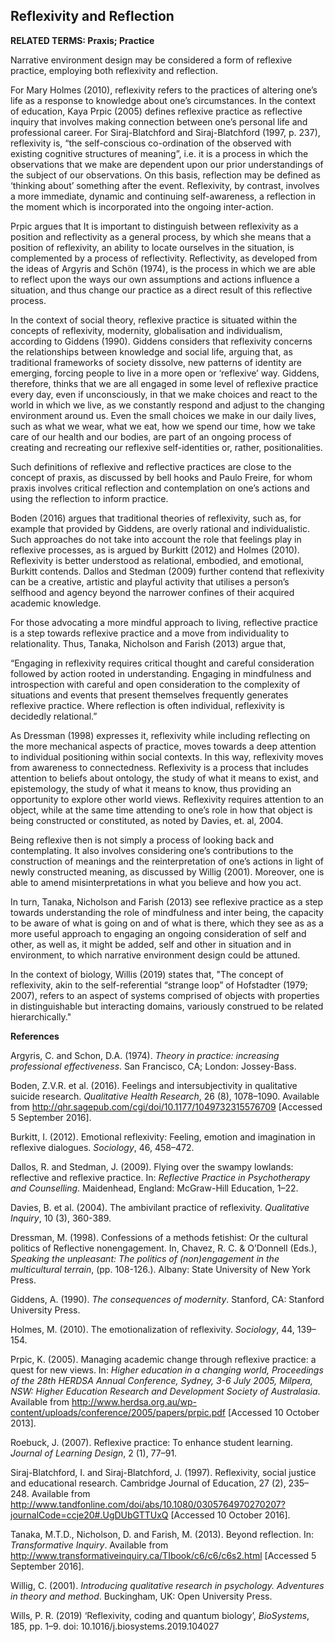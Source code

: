 ## Reflexivity and Reflection

**RELATED TERMS: Praxis; Practice**

Narrative environment design may be considered a form of reflexive practice, employing both reflexivity and reflection.

For Mary Holmes (2010), reflexivity refers to the practices of altering one’s life as a response to knowledge about one’s circumstances. In the context of education, Kaya Prpic (2005) defines reflexive practice as reflective inquiry that involves making connection between one’s personal life and professional career. For Siraj-Blatchford and Siraj-Blatchford (1997, p. 237), reflexivity is, “the self-conscious co-ordination of the observed with existing cognitive structures of meaning”, i.e. it is a process in which the observations that we make are dependent upon our prior understandings of the subject of our observations. On this basis, reflection may be defined as ‘thinking about’ something after the event. Reflexivity, by contrast, involves a more immediate, dynamic and continuing self-awareness, a reflection in the moment which is incorporated into the ongoing inter-action.

Prpic argues that It is important to distinguish between reflexivity as a position and reflectivity as a general process, by which she means that a position of reflexivity, an ability to locate ourselves in the situation, is complemented by a process of reflectivity. Reflectivity, as developed from the ideas of Argyris and Schön (1974), is the process in which we are able to reflect upon the ways our own assumptions and actions influence a situation, and thus change our practice as a direct result of this reflective process.

In the context of social theory, reflexive practice is situated within the concepts of reflexivity, modernity, globalisation and individualism, according to Giddens (1990). Giddens considers that reflexivity concerns the relationships between knowledge and social life, arguing that, as traditional frameworks of society dissolve, new patterns of identity are emerging, forcing people to live in a more open or ‘reflexive’ way. Giddens, therefore, thinks that we are all engaged in some level of reflexive practice every day, even if unconsciously, in that we make choices and react to the world in which we live, as we constantly respond and adjust to the changing environment around us. Even the small choices we make in our daily lives, such as what we wear, what we eat, how we spend our time, how we take care of our health and our bodies, are part of an ongoing process of creating and recreating our reflexive self-identities or, rather, positionalities.

Such definitions of reflexive and reflective practices are close to the concept of praxis, as discussed by bell hooks and Paulo Freire, for whom praxis involves critical reflection and contemplation on one’s actions and using the reflection to inform practice.

Boden (2016) argues that traditional theories of reflexivity, such as, for example that provided by Giddens, are overly rational and individualistic. Such approaches do not take into account the role that feelings play in reflexive processes, as is argued by Burkitt (2012) and Holmes (2010). Reflexivity is better understood as relational, embodied, and emotional, Burkitt contends. Dallos and Stedman (2009) further contend that reflexivity can be a creative, artistic and playful activity that utilises a person’s selfhood and agency beyond the narrower confines of their acquired academic knowledge.

For those advocating a more mindful approach to living, reflective practice is a step towards reflexive practice and a move from individuality to relationality. Thus, Tanaka, Nicholson and Farish (2013) argue that,

“Engaging in reflexivity requires critical thought and careful consideration followed by action rooted in understanding. Engaging in mindfulness and introspection with careful and open consideration to the complexity of situations and events that present themselves frequently generates reflexive practice. Where reflection is often individual, reflexivity is decidedly relational.”

As Dressman (1998) expresses it, reflexivity while including reflecting on the more mechanical aspects of practice, moves towards a deep attention to individual positioning within social contexts. In this way, reflexivity moves from awareness to connectedness. Reflexivity is a process that includes attention to beliefs about ontology, the study of what it means to exist, and epistemology, the study of what it means to know, thus providing an opportunity to explore other world views. Reflexivity requires attention to an object, while at the same time attending to one’s role in how that object is being constructed or constituted, as noted by Davies, et. al, 2004.

Being reflexive then is not simply a process of looking back and contemplating. It also involves considering one’s contributions to the construction of meanings and the reinterpretation of one’s actions in light of newly constructed meaning, as discussed by Willig (2001). Moreover, one is able to amend misinterpretations in what you believe and how you act.

In turn, Tanaka, Nicholson and Farish (2013) see reflexive practice as a step towards understanding the role of mindfulness and inter being, the capacity to be aware of what is going on and of what is there, which they see as as a more useful approach to engaging an ongoing consideration of self and other, as well as, it might be added, self and other in situation and in environment, to which narrative environment design could be attuned.

In the context of biology, Willis (2019) states that, "The concept of reflexivity, akin to the self-referential “strange loop” of Hofstadter (1979; 2007), refers to an aspect of systems comprised of objects with properties in distinguishable but interacting domains, variously construed to be related hierarchically."

**References**

Argyris, C. and Schon, D.A. (1974). _Theory in practice: increasing professional effectiveness_. San Francisco, CA; London: Jossey-Bass.

Boden, Z.V.R. et al. (2016). Feelings and intersubjectivity in qualitative suicide research. _Qualitative Health Research_, 26 (8), 1078–1090\. Available from http://qhr.sagepub.com/cgi/doi/10.1177/1049732315576709 [Accessed 5 September 2016].

Burkitt, I. (2012). Emotional reflexivity: Feeling, emotion and imagination in reflexive dialogues. _Sociology_, 46, 458–472.

Dallos, R. and Stedman, J. (2009). Flying over the swampy lowlands: reflective and reflexive practice. In: _Reflective Practice in Psychotherapy and Counselling_. Maidenhead, England: McGraw-Hill Education, 1–22.

Davies, B. et al. (2004). The ambivilant practice of reflexivity. _Qualitative Inquiry_, 10 (3), 360-389.

Dressman, M. (1998). Confessions of a methods fetishist: Or the cultural politics of Reflective nonengagement. In, Chavez, R. C. & O’Donnell (Eds.), _Speaking the unpleasant: The politics of (non)engagement in the multicultural terrain_, (pp. 108-126.). Albany: State University of New York Press.

Giddens, A. (1990). _The consequences of modernity_. Stanford, CA: Stanford University Press.

Holmes, M. (2010). The emotionalization of reflexivity. _Sociology_, 44, 139–154.

Prpic, K. (2005). Managing academic change through reflexive practice: a quest for new views. In: _Higher education in a changing world, Proceedings of the 28th HERDSA Annual Conference, Sydney, 3-6 July 2005, Milpera, NSW: Higher Education Research and Development Society of Australasia_. Available from http://www.herdsa.org.au/wp-content/uploads/conference/2005/papers/prpic.pdf [Accessed 10 October 2013].

Roebuck, J. (2007). Reflexive practice: To enhance student learning. _Journal of Learning Design_, 2 (1), 77–91.

Siraj-Blatchford, I. and Siraj-Blatchford, J. (1997). Reflexivity, social justice and educational research. Cambridge Journal of Education, 27 (2), 235–248\. Available from http://www.tandfonline.com/doi/abs/10.1080/0305764970270207?journalCode=ccje20#.UgDUbGTTUxQ [Accessed 10 October 2016].

Tanaka, M.T.D., Nicholson, D. and Farish, M. (2013). Beyond reflection. In: _Transformative Inquiry_. Available from http://www.transformativeinquiry.ca/TIbook/c6/c6/c6s2.html [Accessed 5 September 2016].

Willig, C. (2001). _Introducing qualitative research in psychology. Adventures in theory and method_. Buckingham, UK: Open University Press.

Wills, P. R. (2019) ‘Reflexivity, coding and quantum biology’, _BioSystems_, 185, pp. 1–9. doi: 10.1016/j.biosystems.2019.104027


